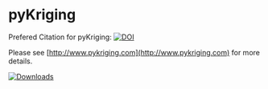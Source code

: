 # pyKriging

Prefered Citation for pyKriging: [![DOI](https://zenodo.org/badge/doi/10.5281/zenodo.21389.svg)](http://dx.doi.org/10.5281/zenodo.21389)


Please see [http://www.pykriging.com](http://www.pykriging.com) for more details.

[![Downloads](https://pepy.tech/badge/pykriging)](https://pepy.tech/project/pykriging)
